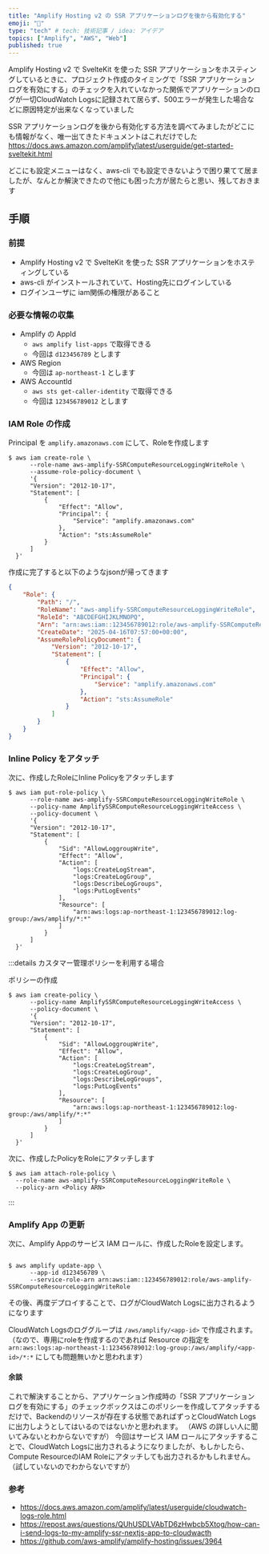```yaml
---
title: "Amplify Hosting v2 の SSR アプリケーションログを後から有効化する"
emoji: "🔼"
type: "tech" # tech: 技術記事 / idea: アイデア
topics: ["Amplify", "AWS", "Web"]
published: true
---
```


Amplify Hosting v2 で SvelteKit を使った SSR アプリケーションをホスティングしているときに、プロジェクト作成のタイミングで「SSR アプリケーションログを有効にする」のチェックを入れていなかった関係でアプリケーションのログが一切CloudWatch Logsに記録されて居らず、500エラーが発生した場合などに原因特定が出来なくなっていました

SSR アプリケーションログを後から有効化する方法を調べてみましたがどこにも情報がなく、唯一出てきたドキュメントはこれだけでした
https://docs.aws.amazon.com/amplify/latest/userguide/get-started-sveltekit.html

どこにも設定メニューはなく、aws-cli でも設定できないようで困り果てて居ましたが、なんとか解決できたので他にも困った方が居たらと思い、残しておきます

## 手順

### 前提

- Amplify Hosting v2 で SvelteKit を使った SSR アプリケーションをホスティングしている
- aws-cli がインストールされていて、Hosting先にログインしている
- ログインユーザに iam関係の権限があること

### 必要な情報の収集
- Amplify の AppId
  - `aws amplify list-apps` で取得できる
  - 今回は `d123456789` とします
- AWS Region
  - 今回は `ap-northeast-1` とします
- AWS AccountId
  - `aws sts get-caller-identity` で取得できる
  - 今回は `123456789012` とします

### IAM Role の作成
Principal を `amplify.amazonaws.com` にして、Roleを作成します

```shell
$ aws iam create-role \
      --role-name aws-amplify-SSRComputeResourceLoggingWriteRole \
      --assume-role-policy-document \
      '{
      "Version": "2012-10-17",
      "Statement": [
          {
              "Effect": "Allow",
              "Principal": {
                  "Service": "amplify.amazonaws.com"
              },
              "Action": "sts:AssumeRole"
          }
      ]
  }'
```

作成に完了すると以下のようなjsonが帰ってきます

```json
{
    "Role": {
        "Path": "/",
        "RoleName": "aws-amplify-SSRComputeResourceLoggingWriteRole",
        "RoleId": "ABCDEFGHIJKLMNOPQ",
        "Arn": "arn:aws:iam::123456789012:role/aws-amplify-SSRComputeResourceLoggingWriteRole",
        "CreateDate": "2025-04-16T07:57:00+00:00",
        "AssumeRolePolicyDocument": {
            "Version": "2012-10-17",
            "Statement": [
                {
                    "Effect": "Allow",
                    "Principal": {
                        "Service": "amplify.amazonaws.com"
                    },
                    "Action": "sts:AssumeRole"
                }
            ]
        }
    }
}
```

### Inline Policy をアタッチ

次に、作成したRoleにInline Policyをアタッチします

```shell
$ aws iam put-role-policy \
      --role-name aws-amplify-SSRComputeResourceLoggingWriteRole \
      --policy-name AmplifySSRComputeResourceLoggingWriteAccess \
      --policy-document \
      '{
      "Version": "2012-10-17",
      "Statement": [
          {
              "Sid": "AllowLoggroupWrite",
              "Effect": "Allow",
              "Action": [
                  "logs:CreateLogStream",
                  "logs:CreateLogGroup",
                  "logs:DescribeLogGroups",
                  "logs:PutLogEvents"
              ],
              "Resource": [
                  "arn:aws:logs:ap-northeast-1:123456789012:log-group:/aws/amplify/*:*"
              ]
          }
      ]
  }'
```

:::details カスタマー管理ポリシーを利用する場合

ポリシーの作成
```shell
$ aws iam create-policy \
      --policy-name AmplifySSRComputeResourceLoggingWriteAccess \
      --policy-document \
      '{
      "Version": "2012-10-17",
      "Statement": [
          {
              "Sid": "AllowLoggroupWrite",
              "Effect": "Allow",
              "Action": [
                  "logs:CreateLogStream",
                  "logs:CreateLogGroup",
                  "logs:DescribeLogGroups",
                  "logs:PutLogEvents"
              ],
              "Resource": [
                  "arn:aws:logs:ap-northeast-1:123456789012:log-group:/aws/amplify/*:*"
              ]
          }
      ]
  }'
```

次に、作成したPolicyをRoleにアタッチします
```shell
$ aws iam attach-role-policy \
  --role-name aws-amplify-SSRComputeResourceLoggingWriteRole \
  --policy-arn <Policy ARN>
```

:::

### Amplify App の更新
次に、Amplify Appのサービス IAM ロールに、作成したRoleを設定します。

```shell

$ aws amplify update-app \
      --app-id d123456789 \
      --service-role-arn arn:aws:iam::123456789012:role/aws-amplify-SSRComputeResourceLoggingWriteRole
```

その後、再度デプロイすることで、ログがCloudWatch Logsに出力されるようになります

CloudWatch Logsのロググループは `/aws/amplify/<app-id>` で作成されます。
（なので、専用にroleを作成するのであれば Resource の指定を `arn:aws:logs:ap-northeast-1:123456789012:log-group:/aws/amplify/<app-id>/*:*` にしても問題無いかと思われます）

#### 余談
これで解決することから、アプリケーション作成時の「SSR アプリケーションログを有効にする」のチェックボックスはこのポリシーを作成してアタッチするだけで、Backendのリソースが存在する状態であればずっとCloudWatch Logsに出力しようとしてはいるのではないかと思われます。 （AWS の詳しい人に聞いてみないとわからないですが）
今回はサービス IAM ロールにアタッチすることで、CloudWatch Logsに出力されるようになりましたが、もしかしたら、Compute ResourceのIAM Roleにアタッチしても出力されるかもしれません。 （試していないのでわからないですが）

### 参考
- https://docs.aws.amazon.com/amplify/latest/userguide/cloudwatch-logs-role.html
- https://repost.aws/questions/QUhUSDLVAbTD6zHwbcb5Xtog/how-can-i-send-logs-to-my-amplify-ssr-nextjs-app-to-cloudwacth
- https://github.com/aws-amplify/amplify-hosting/issues/3964